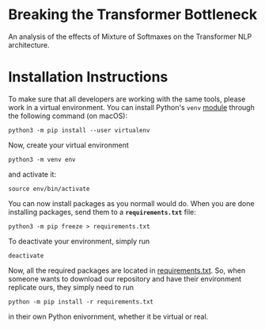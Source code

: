 # Breaking the Transformer Bottleneck
An analysis of the effects of Mixture of Softmaxes on the Transformer NLP architecture.

# Installation Instructions
To make sure that all developers are working with the same tools, please work in a virtual environment.  You can install Python's `venv` [module](https://packaging.python.org/guides/installing-using-pip-and-virtual-environments/) through the following command (on macOS):
```
python3 -m pip install --user virtualenv
```
Now, create your virtual environment 
```
python3 -m venv env
```
and activate it:
```
source env/bin/activate
```
You can now install packages as you normall would do.  When you are done installing packages, send them to a **`requirements.txt`** file:
```
python3 -m pip freeze > requirements.txt
```
To deactivate your environment, simply run
```
deactivate
```
Now, all the required packages are located in [requirements.txt](requirements.txt).  So, when someone wants to download our repository and have their environment replicate ours, they simply need to run
```
python -m pip install -r requirements.txt
```
in their own Python enivornment, whether it be virtual or real.